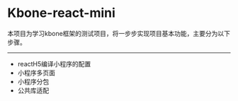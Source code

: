 # Kbone-react-mini

 本项目为学习kbone框架的测试项目，将一步步实现项目基本功能，主要分为以下步骤。

 ---

* reactH5编译小程序的配置
* 小程序多页面
* 小程序分包
* 公共库适配
